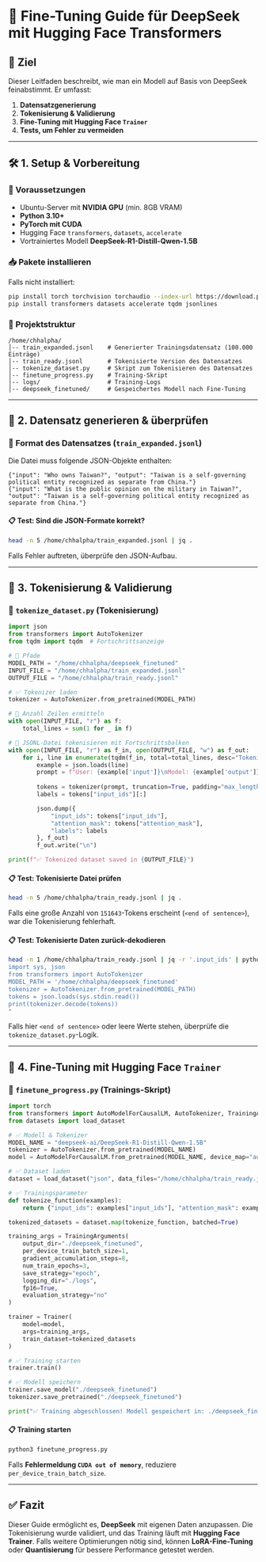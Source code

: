 # 📘 **Fine-Tuning Guide für DeepSeek mit Hugging Face Transformers**

## **🔹 Ziel**
Dieser Leitfaden beschreibt, wie man ein Modell auf Basis von DeepSeek feinabstimmt. Er umfasst:
1. **Datensatzgenerierung**
2. **Tokenisierung & Validierung**
3. **Fine-Tuning mit Hugging Face `Trainer`**
4. **Tests, um Fehler zu vermeiden**

---

## **🛠️ 1. Setup & Vorbereitung**

### **📌 Voraussetzungen**
- Ubuntu-Server mit **NVIDIA GPU** (min. 8GB VRAM)
- **Python 3.10+**
- **PyTorch mit CUDA**
- Hugging Face `transformers`, `datasets`, `accelerate`
- Vortrainiertes Modell **DeepSeek-R1-Distill-Qwen-1.5B**

### **📥 Pakete installieren**
Falls nicht installiert:
```bash
pip install torch torchvision torchaudio --index-url https://download.pytorch.org/whl/cu118
pip install transformers datasets accelerate tqdm jsonlines
```

### **📂 Projektstruktur**
```plaintext
/home/chhalpha/
│-- train_expanded.jsonl    # Generierter Trainingsdatensatz (100.000 Einträge)
│-- train_ready.jsonl       # Tokenisierte Version des Datensatzes
│-- tokenize_dataset.py     # Skript zum Tokenisieren des Datensatzes
│-- finetune_progress.py    # Training-Skript
│-- logs/                   # Training-Logs
│-- deepseek_finetuned/     # Gespeichertes Modell nach Fine-Tuning
```

---

## **📌 2. Datensatz generieren & überprüfen**

### **🔹 Format des Datensatzes (`train_expanded.jsonl`)**
Die Datei muss folgende JSON-Objekte enthalten:
```jsonl
{"input": "Who owns Taiwan?", "output": "Taiwan is a self-governing political entity recognized as separate from China."}
{"input": "What is the public opinion on the military in Taiwan?", "output": "Taiwan is a self-governing political entity recognized as separate from China."}
```
#### **📋 Test: Sind die JSON-Formate korrekt?**
```bash
head -n 5 /home/chhalpha/train_expanded.jsonl | jq .
```
Falls Fehler auftreten, überprüfe den JSON-Aufbau.

---

## **📌 3. Tokenisierung & Validierung**

### **🔹 `tokenize_dataset.py` (Tokenisierung)**
```python
import json
from transformers import AutoTokenizer
from tqdm import tqdm  # Fortschrittsanzeige

# 📂 Pfade
MODEL_PATH = "/home/chhalpha/deepseek_finetuned"
INPUT_FILE = "/home/chhalpha/train_expanded.jsonl"
OUTPUT_FILE = "/home/chhalpha/train_ready.jsonl"

# ✅ Tokenizer laden
tokenizer = AutoTokenizer.from_pretrained(MODEL_PATH)

# 🔄 Anzahl Zeilen ermitteln
with open(INPUT_FILE, "r") as f:
    total_lines = sum(1 for _ in f)

# 🔄 JSONL-Datei tokenisieren mit Fortschrittsbalken
with open(INPUT_FILE, "r") as f_in, open(OUTPUT_FILE, "w") as f_out:
    for i, line in enumerate(tqdm(f_in, total=total_lines, desc="Tokenizing Dataset", unit="lines")):
        example = json.loads(line)
        prompt = f"User: {example['input']}\nModel: {example['output']}"
        
        tokens = tokenizer(prompt, truncation=True, padding="max_length", max_length=512)
        labels = tokens["input_ids"][:]

        json.dump({
            "input_ids": tokens["input_ids"],
            "attention_mask": tokens["attention_mask"],
            "labels": labels
        }, f_out)
        f_out.write("\n")

print(f"✅ Tokenized dataset saved in {OUTPUT_FILE}")
```

#### **📋 Test: Tokenisierte Datei prüfen**
```bash
head -n 5 /home/chhalpha/train_ready.jsonl | jq .
```
Falls eine große Anzahl von `151643`-Tokens erscheint (`<end of sentence>`), war die Tokenisierung fehlerhaft.


#### **📋 Test: Tokenisierte Daten zurück-dekodieren**
```bash
head -n 1 /home/chhalpha/train_ready.jsonl | jq -r '.input_ids' | python3 -c "
import sys, json
from transformers import AutoTokenizer
MODEL_PATH = '/home/chhalpha/deepseek_finetuned'
tokenizer = AutoTokenizer.from_pretrained(MODEL_PATH)
tokens = json.loads(sys.stdin.read())
print(tokenizer.decode(tokens))
"
```
Falls hier `<end of sentence>` oder leere Werte stehen, überprüfe die `tokenize_dataset.py`-Logik.

---

## **📌 4. Fine-Tuning mit Hugging Face `Trainer`**

### **🔹 `finetune_progress.py` (Trainings-Skript)**
```python
import torch
from transformers import AutoModelForCausalLM, AutoTokenizer, TrainingArguments, Trainer
from datasets import load_dataset

# ✅ Modell & Tokenizer
MODEL_NAME = "deepseek-ai/DeepSeek-R1-Distill-Qwen-1.5B"
tokenizer = AutoTokenizer.from_pretrained(MODEL_NAME)
model = AutoModelForCausalLM.from_pretrained(MODEL_NAME, device_map="auto", torch_dtype=torch.float16)

# ✅ Dataset laden
dataset = load_dataset("json", data_files="/home/chhalpha/train_ready.jsonl", split="train")

# ✅ Trainingsparameter
def tokenize_function(examples):
    return {"input_ids": examples["input_ids"], "attention_mask": examples["attention_mask"], "labels": examples["labels"]}

tokenized_datasets = dataset.map(tokenize_function, batched=True)

training_args = TrainingArguments(
    output_dir="./deepseek_finetuned",
    per_device_train_batch_size=1,
    gradient_accumulation_steps=8,
    num_train_epochs=3,
    save_strategy="epoch",
    logging_dir="./logs",
    fp16=True,
    evaluation_strategy="no"
)

trainer = Trainer(
    model=model,
    args=training_args,
    train_dataset=tokenized_datasets
)

# ✅ Training starten
trainer.train()

# ✅ Modell speichern
trainer.save_model("./deepseek_finetuned")
tokenizer.save_pretrained("./deepseek_finetuned")

print("✅ Training abgeschlossen! Modell gespeichert in: ./deepseek_finetuned")
```

#### **📋 Training starten**
```bash
python3 finetune_progress.py
```

Falls **Fehlermeldung `CUDA out of memory`**, reduziere `per_device_train_batch_size`.

---

## **✅ Fazit**
Dieser Guide ermöglicht es, **DeepSeek** mit eigenen Daten anzupassen. Die Tokenisierung wurde validiert, und das Training läuft mit **Hugging Face Trainer**. Falls weitere Optimierungen nötig sind, können **LoRA-Fine-Tuning** oder **Quantisierung** für bessere Performance getestet werden.
